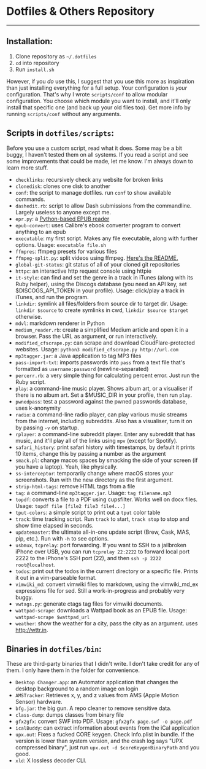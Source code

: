 # Dotfiles & Others Repository
---

## Installation:
1. Clone repository as `~/.dotfiles`
2. `cd` into repository
3. Run `install.sh`

However, if you _do_ use this, I suggest that you use this more as inspiration than just installing everything for a full setup. Your configuration is *your* configuration. That's why I wrote `scripts/conf` to allow modular configuration. You choose which module you want to install, and it'll only install that specific one (and back up your old files too). Get more info by running `scripts/conf` without any arguments.

## Scripts in `dotfiles/scripts`:
Before you use a custom script, read what it does. Some may be a bit buggy, I haven't tested them on all systems.
If you read a script and see some improvements that could be made, let me know. I'm always down to learn more stuff.

* `checklinks`: recursively check any website for broken links
* `clonedisk`: clones one disk to another
* `conf`: the script to manage dotfiles. run `conf` to show available commands.
* `dashedit.rb`: script to allow Dash submissions from the commandline. Largely useless to anyone except me.
* `epr.py`: a [Python-based EPUB reader](https://github.com/wustho/epr)
* `epub-convert`: uses Calibre's ebook converter program to convert anything to an epub
* `executable`: my first script. Makes any file executable, along with further options. Usage: `executable file.sh`
* `ffmpres`: ffmpeg presets for various files
* `ffmpeg-split.py`: split videos using ffmpeg. [Here's the README.](scripts/ffmpeg-split-README.md)
* `global-git-status`: git status of all of your cloned git repositories
* `httpc`: an interactive http request console using httpie
* `it-style`: can find and set the genre in a track in iTunes (along with its Ruby helper), using the Discogs database (you need an API key, set $DISCOGS_API_TOKEN in your profile). Usage: click/play a track in iTunes, and run the program.
* `linkdir`: symlink all files/folders from source dir to target dir. Usage: `linkdir $source` to create symlinks in cwd, `linkdir $source $target` otherwise.
* `mdvl`: markdown renderer in Python
* `medium_reader.rb`: create a simplified Medium article and open it in a browser. Pass the URL as argument, or run interactively.
* `modified_cfscrape.py`: can scrape and download CloudFlare-protected websites. Usage: `python3 modified_cfscrape.py http://url.com`
* `mp3tagger.jar`: a Java application to tag MP3 files
* `pass-import-txt`: imports passwords into `pass` from a text file that's formatted as `username:password` (newline-separated)
* `percerr.rb`: a very simple thing for calculating percent error. Just run the Ruby script.
* `play`: a command-line music player. Shows album art, or a visualiser if there is no album art. Set a $MUSIC_DIR in your profile, then run `play`.
* `pwnedpass`: test a password against the pwned passwords database, uses k-anonymity
* `radio`: a command-line radio player, can play various music streams from the internet, including subreddits. Also has a visualiser, turn it on by passing `-v` on startup.
* `rplayer`: a command-line subreddit player. Enter any subreddit that has music, and it'll play all of the links using `mpv` (except for Spotify).
* `safari_history`: print safari history with timestamps, by default it prints 10 items, change this by passing a number as the argument
* `smack.pl`: change macos spaces by smacking the side of your screen (if you have a laptop). Yeah, like physically.
* `ss-interceptor`: temporarily change where macOS stores your screenshots. Run with the new directory as the first argument.
* `strip-html-tags`: remove HTML tags from a file
* `tag`: a command-line `mp3tagger.jar`. Usage: `tag filename.mp3`
* `topdf`: converts a file to a PDF using cupsfilter. Works well on docx files. Usage: `topdf file [file2 file3 file4...]`
* `tput-colors`: a simple script to print out a `tput` color table
* `track`: time tracking script. Run `track` to start, `track stop` to stop and show time elapsed in seconds.
* `updatemaster`: the ultimate all-in-one update script (Brew, Cask, MAS, pip, etc.). Run with `-h` to see options.
* `usbmux`, `tcprelay`: port forwarding. If you want to SSH to a jailbroken iPhone over USB, you can run `tcprelay 22:2222` to forward local port 2222 to the iPhone's SSH port (22), and then `ssh -p 2222 root@localhost`.
* `todos`: print out the todos in the current directory or a specific file. Prints it out in a vim-parseable format.
* `vimwiki_md`: convert vimwiki files to markdown, using the vimwiki_md_ex expressions file for sed. Still a work-in-progress and probably very buggy.
* `vwtags.py`: generate ctags tag files for vimwiki documents.
* `wattpad-scrape`: downloads a Wattpad book as an EPUB file. Usage: `wattpad-scrape $wattpad_url`
* `weather`: show the weather for a city, pass the city as an argument. uses http://wttr.in.

## Binaries in `dotfiles/bin`:
These are third-party binaries that I didn't write. I don't take credit for any of them. I only have them in the folder for convenience.

* `Desktop Changer.app`: an Automator application that changes the desktop background to a random image on login
* `AMSTracker`: Retrieves x, y, and z values from AMS (Apple Motion Sensor) hardware.
* `bfg.jar`: the big gun. A repo cleaner to remove sensitive data.
* `class-dump`: dumps classes from binary file
* `gfx2gfx`: convert SWF into PDF. Usage: `gfx2gfx page.swf -o page.pdf`
* `icalBuddy`: can extract information about events from the iCal application
* `upx.out`: Fixes a fucked CORE keygen. Check Info.plist in bundle. If the version is lower than system version, and the crash log says "UPX compressed binary", just run `upx.out -d $coreKeygenBinaryPath` and you good.
* `xld`: X lossless decoder CLI.
